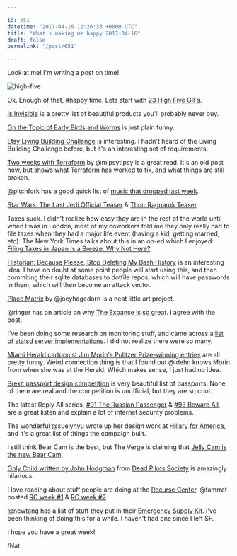 ```yaml
---

id: 651
datetime: "2017-04-16 12:26:33 +0000 UTC"
title: "What's making me happy 2017-04-16"
draft: false
permalink: "/post/651"

---
```


Look at me! I'm writing a post on time!

![high-five](https://www.giftionary.city/icco/tina-five)

Ok. Enough of that, #happy time. Lets start with [23 High Five GIFs](http://www.collegehumor.com/post/6774313/23-high-five-gifs).

[Is Invisible](http://isinvisible.com/) is a pretty list of beautiful products you'll probably never buy.

[On the Topic of Early Birds and Worms](http://smbc-comics.com/index.php?id=3718) is just plain funny.

[Etsy Living Building Challenge](https://www.etsy.com/living-building-challenge) is interesting. I hadn't heard of the Living Building Challenge before, but it's an interesting set of requirements.

[Two weeks with Terraform](https://charity.wtf/2016/02/23/two-weeks-with-terraform/) by @mipsytipsy is a great read. It's an old post now, but shows what Terraform has worked to fix, and what things are still broken.

@pitchfork has a good quick list of [music that dropped last week](http://pitchfork.com/news/72840-kendrick-lamar-and-4-more-albums-out-today-you-should-listen-to-now/).

[Star Wars: The Last Jedi Official Teaser](https://www.youtube.com/watch?v=zB4I68XVPzQ&feature=youtu.be) & [Thor: Ragnarok Teaser](https://www.youtube.com/watch?v=v7MGUNV8MxU&feature=youtu.be).

Taxes suck. I didn't realize how easy they are in the rest of the world until when I was in London, most of my coworkers told me they only really had to file taxes when they had a major life event (having a kid,
 getting married, etc). The New York Times talks about this in an op-ed which I enjoyed: [Filing Taxes in Japan Is a Breeze. Why Not Here?](https://nyti.ms/2pdvvLx).

[Historian: Because Please, Stop Deleting My Bash History](https://undertitled.com/2017/04/12/historian-because-please-stop-deleting-my-bash-history.html) is an interesting idea. I have no doubt at some point people will start using this, and then commiting their sqlite databases to dotfile repos, which will have passwords in them, which will then become an attack vector.

[Place Matrix](https://placematrix.joeyhagedorn.com/) by @joeyhagedorn is a neat little art project.

@ringer has an article on why [The Expanse is so great](https://theringer.com/the-expanse-syfy-tv-game-of-thrones-battlestar-galactica-bb64d5169dec?source=ifttt--------------1). I agree with the post.

I've been doing some research on monitoring stuff, and came across a [list of statsd server implementations](http://www.joemiller.me/2011/09/21/list-of-statsd-server-implementations/). I did not realize there were so many.

[Miami Herald cartoonist Jim Morin's Pulitzer Prize-winning entries](http://www.miamiherald.com/opinion/editorial-cartoons/jim-morin/article143772254.html) are all pretty funny. Weird connection thing is that I found out @ldehn knows Morin from when she was at the Herald. Which makes sense, I just had no idea.

[Brexit passport design competition](https://www.dezeen.com/2017/04/04/brexit-passport-design-competition-shortlist-revealed-video/) is very beautiful list of passports. None of them are real and the competition is unofficial, but they are so cool.

The latest Reply All series, [#91 The Russian Passenger](http://pca.st/4Q6Y) & [#93 Beware All](http://pca.st/5v4c), are a great listen and explain a lot of internet security problems.

The wonderful @suelynyu wrote up her design work at [Hillary for America](http://www.suelynyu.com/hillary-for-america/), and it's a great list of things the campaign built.

I still think Bear Cam is the best, but The Verge is claiming that [Jelly Cam is the new Bear Cam](http://www.theverge.com/2017/4/8/15221006/jelly-cam-monterey-bay-aquarium).

[Only Child written by John Hodgman](http://pca.st/G5DX) from [Dead Pilots Society](http://www.maximumfun.org/shows/dead-pilots-society) is amazingly hilarious.

I love reading about stuff people are doing at the [Recurse Center](https://www.recurse.com/). @tamrrat posted [RC week #1](http://www.tamrat.co/rc-week-1/) & [RC week #2](http://www.tamrat.co/rc-week-2/).

@newtang has a list of stuff they put in their [Emergency Supply Kit](http://blog.jonnew.com/posts/emergency-supply-kit). I've been thinking of doing this for a while. I haven't had one since I left SF.

I hope you have a great week!

/Nat


